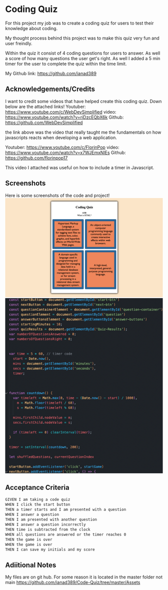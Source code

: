 
# Coding Quiz

For this project my job was to create a coding quiz for users to test their knowledge about coding.

My thought process behind this project was to make this quiz very fun and user freindly.

Within the quiz it consist of 4 coding questions for users to answer. As well a score of how many questions the user get's right. As well I added a 5 min timer for the user to complete the quiz within the time limit.

My Github link: https://github.com/ianad389


## Acknowledgements/Credits

I want to credit some videos that have helped create this coding quiz. Down below are the attached links!
Youtuber: https://www.youtube.com/c/WebDevSimplified
video: https://www.youtube.com/watch?v=riDzcEQbX6k
Github: https://github.com/WebDevSimplified

the link above was the video that really taught me the fundamentals on how javascripts reacts when developing a web application.

Youtuber: https://www.youtube.com/c/FlorinPop
video: https://www.youtube.com/watch?v=x7WJEmxNlEs
Github: https://github.com/florinpop17

This video I attached was useful on how to include a timer in Javascript.

## Screenshots
Here is some screenshots of the code and project! 
![App](/Assets/Screen%20Shot%202022-08-25%20at%207.48.57%20AM.png)
![App](/Assets/Screen%20Shot%202022-08-25%20at%207.49.39%20AM.png)


## Acceptance Criteria

```
GIVEN I am taking a code quiz
WHEN I click the start button
THEN a timer starts and I am presented with a question
WHEN I answer a question
THEN I am presented with another question
WHEN I answer a question incorrectly
THEN time is subtracted from the clock
WHEN all questions are answered or the timer reaches 0
THEN the game is over
WHEN the game is over
THEN I can save my initials and my score
```

## Adiitional Notes
My files are on git hub. For some reason it is located in the master folder not main
https://github.com/ianad389/Code-Quiz/tree/master/Assets

